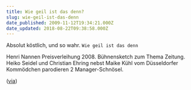 ```yaml
---
title: Wie geil ist das denn?
slug: wie-geil-ist-das-denn
date_published: 2009-11-12T19:34:21.000Z
date_updated: 2018-08-22T09:38:58.000Z
---
```


Absolut köstlich, und so wahr.
`Wie geil ist das denn`

Henri Nannen Preisverleihung 2008. Bühnensketch zum Thema Zeitung. Heiko Seidel und Christian Ehring nebst Maike Kühl vom Düsseldorfer Kommödchen parodieren 2 Manager-Schnösel.

([via](http://twitter.com/SilentSymbol/status/5657096005))

